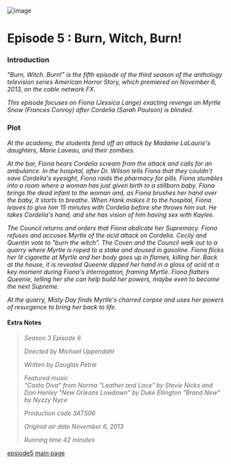 

![image](https://github.com/user-attachments/assets/837bad2f-8e6f-40c0-abd7-32b57e1e0aba) 


# Episode 5 : Burn, Witch, Burn!


### Introduction


*"Burn, Witch. Burn!" is the fifth episode of the third season of the anthology television series American Horror Story, which premiered on November 6, 2013, on the cable network FX.*

*This episode focuses on Fiona (Jessica Lange) exacting revenge on Myrtle Snow (Frances Conroy) after Cordelia (Sarah Paulson) is blinded.*


### Plot

*At the academy, the students fend off an attack by Madame LaLaurie's daughters, Marie Laveau, and their zombies.*

*At the bar, Fiona hears Cordelia scream from the attack and calls for an ambulance. In the hospital, after Dr. Wilson tells Fiona that they couldn't save Cordelia's eyesight, Fiona raids the pharmacy for pills. Fiona stumbles into a room where a woman has just given birth to a stillborn baby. Fiona brings the dead infant to the woman and, as Fiona brushes her hand over the baby, it starts to breathe. When Hank makes it to the hospital, Fiona leaves to give him 15 minutes with Cordelia before she throws him out. He takes Cordelia's hand, and she has vision of him having sex with Kaylee.*

*The Council returns and orders that Fiona abdicate her Supremacy. Fiona refuses and accuses Myrtle of the acid attack on Cordelia. Cecily and Quentin vote to "burn the witch". The Coven and the Council walk out to a quarry where Myrtle is roped to a stake and doused in gasoline. Fiona flicks her lit cigarette at Myrtle and her body goes up in flames, killing her. Back at the house, it is revealed Queenie dipped her hand in a glass of acid at a key moment during Fiona's interrogation, framing Myrtle. Fiona flatters Queenie, telling her she can help build her powers, maybe even to become the next Supreme.*

*At the quarry, Misty Day finds Myrtle's charred corpse and uses her powers of resurgence to bring her back to life.*

#### Extra Notes

>	*Season 3
Episode 6*
>
> *Directed by	Michael Uppendahl*
>
> *Written by	Douglas Petrie*
>
> *Featured music	
"Casta Diva" from Norma
"Leather and Lace" by Stevie Nicks and Don Henley
"New Orleans Lowdown" by Duke Ellington
"Brand New" by Nyzzy Nyce*
>
> *Production code	3ATS06*
>
> *Original air date	November 6, 2013*
>
> *Running time	42 minutes*

[epsiode5](episode6.md)           [main page](main.md)
